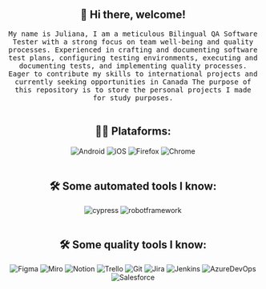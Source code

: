 ### <h2 align="center" dir="auto"> 👋 Hi there, welcome! </h2>
<p align="center" dir="auto">
  <samp>My name is Juliana, I am a meticulous Bilingual QA Software Tester with a strong focus on team well-being and quality processes. Experienced in crafting and documenting software test plans, configuring testing environments, executing and documenting tests, and implementing quality processes. Eager to contribute my skills to international projects and currently seeking opportunities in Canada The purpose of this repository is to store the personal projects I made for study purposes. </samp><br><br>

#### <h2 align="center" dir="auto">👩‍💻 Plataforms: </h2>
<div align="center"><div style="display: inline_block">
<img align="center" alt="Android" src="https://img.shields.io/badge/Android-3DDC84?style=for-the-badge&logo=android&logoColor=white"/>
<img align="center" alt="iOS" src="https://img.shields.io/badge/iOS-000000?style=for-the-badge&logo=ios&logoColor=white"/>
<img align="center" alt="Firefox" src="https://img.shields.io/badge/Firefox_Browser-FF7139?style=for-the-badge&logo=Firefox-Browser&logoColor=white"/>
<img align="center" alt="Chrome" src="https://img.shields.io/badge/Google_chrome-4285F4?style=for-the-badge&logo=Google-chrome&logoColor=white"/>
</div></div><br>

#### <h2 align="center" dir="auto">🛠️ Some automated tools I know: </h2>
<div align="center"><div style="display: inline_block">
<img align="center" alt="cypress" src="https://img.shields.io/badge/Cypress-17202C?style=for-the-badge&logo=cypress&logoColor=white"/>
<img align="center" alt="robotframework" src="https://img.shields.io/badge/Robot%20Framework-000000?style=for-the-badge&logo=robot-framework&logoColor=white"/>
</div></div><br>

#### <h2 align="center" dir="auto">🛠️ Some quality tools I know: </h2>
<div align="center"><div style="display: inline_block">
<img align="center" alt="Figma" src="https://img.shields.io/badge/Figma-F24E1E?style=for-the-badge&logo=figma&logoColor=white"/>
<img align="center" alt="Miro" src="https://img.shields.io/badge/Miro-050038?style=for-the-badge&logo=Miro&logoColor=white"/>
<img align="center" alt="Notion" src="https://img.shields.io/badge/Notion-000000?style=for-the-badge&logo=notion&logoColor=white"/>
<img align="center" alt="Trello" src="https://img.shields.io/badge/Trello-0052CC?style=for-the-badge&logo=trello&logoColor=white"/>
<img align="center" alt="Git" src="https://img.shields.io/badge/GIT-E44C30?style=for-the-badge&logo=git&logoColor=white"/>  
<img align="center" alt="Jira" src="https://img.shields.io/badge/Jira-0052CC?style=for-the-badge&logo=Jira&logoColor=white"/>
<img align="center" alt="Jenkins" src="https://img.shields.io/badge/Jenkins-D24939?style=for-the-badge&logo=Jenkins&logoColor=white"/>
<img align="center" alt="AzureDevOps" src="https://img.shields.io/badge/Azure_DevOps-0078D7?style=for-the-badge&logo=azure-devops&logoColor=white"/>
<img align="center" alt="Salesforce" src="https://img.shields.io/badge/Salesforce-00A1E0?style=for-the-badge&logo=Salesforce&logoColor=white"/>
</div></div><br>
